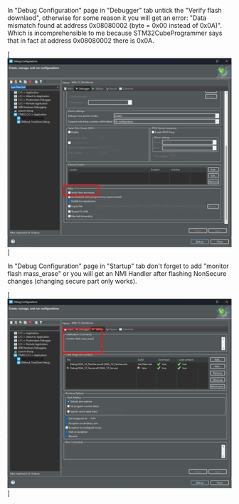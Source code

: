 In "Debug Configuration" page in "Debugger" tab untick the "Verify flash downlaod", otherwise for some reason it you will get an error: "Data mismatch found at address 0x08080002 (byte = 0x00 instead of 0x0A)". Which is incomprehensible to me because STM32CubeProgrammer says that in fact at address 0x08080002 there is 0x0A.

[![Debug Configuration](/IMGs/DebugConfigurations.png)]

In "Debug Configuration" page in "Startup" tab don't forget to add "monitor flash mass_erase" or you will get an NMI Handler after flashing NonSecure changes (changing secure part only works).

[![Debug Configuration](/IMGs/DebugConfigurations2.png)]
